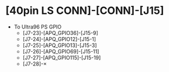 # [40pin LS CONN]-[CONN]-[J15]
- To Ultra96 PS GPIO
  - [J7-23]-[APQ_GPIO36]-[J15-9]
  - [J7-24]-[APQ_GPIO12]-[J15-1]
  - [J7-25]-[APQ_GPIO13]-[J15-3]
  - [J7-26]-[APQ_GPIO69]-[J15-11]
  - [J7-27]-[APQ_GPIO115]-[J15-19]
  - [J7-28]-×
